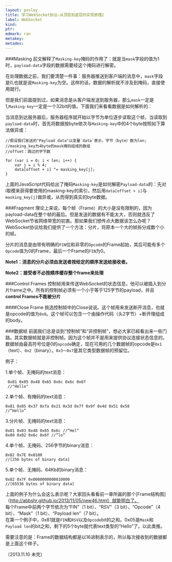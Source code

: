 ```yaml
---
layout: poslay
title: 学习WebSocket协议—从顶层到底层的实现原理2
label: WebSocket
kind:
ptr:
mdmark: ran
metakey:
metades:
---
```


###Masking
前文解释了`Masking-key`掩码的作用了：就是当`mask`字段的值为1时，`payload-data`字段的数据需要经这个掩码进行解密。

在处理数据之前，我们要清楚一件事：服务器推送到客户端的消息中，`mask`字段是0,也就是说`Masking-key`为空。这样的话，数据的解析就不涉及到掩码，直接使用就行。

但是我们前面提到过，如果消息是从客户端发送到服务器，那么`mask`一定是1,`Masking-key`一定是一个32bit的值。下面我们来看看数据是如何解析的：

当消息到达服务器后，服务器程序就开始以字节为单位逐步读取这个帧，当读取到`payload-data`时，首先将数据按byte依次与`Masking-key`中的4个byte按照如下算法做异或：

	//假设我们发送的"Payload data"以变量`data`表示，字节（byte）数为len;
	//masking_key为4byte的mask掩码组成的数组
    //offset：跳过的字节数
    
    for (var i = 0; i < len; i++) {
    	var j = i % 4;
        data[offset + i] ^= masking_key[j];
    }

上面的JavaScript代码给出了掩码`Masking-key`是如何解密`Payload-data`的：先对i取模来获得要使用的masking-key的索引，然后用`data[offset + i]`与`masking_key[j]`做异或，从而得到真实的byte数据。

###Fragment
理论上来说，每个帧（Frame）的大小是没有限制的，因为payload-data在整个帧的最后。但是发送的数据有不能太大，否则就违反了WebSocket节省网络带宽的初衷。那如果我们想传点大数据该怎么办呢？WebSocket协议给我们提供了一个方法：分片，将原本一个大的帧拆分成数个小的帧。

分片的消息是由带有明确的`FIN`位和非零的`Opcode`的Frame起始，其后可能有多个`Opcode`值为0的Frame，最后一个Frame的`FIN`为0。

__Note1：消息的分片必须由发送者**按给定的顺序**发送给接收者。__

__Note2：接受者不必按顺序缓存整个frame来处理__

###Control Frames
控制帧用来传送WebSocket的状态信息，他可以被插入到分片frame之中。所有的控制帧必须有一个小于等于125字节的payload，并且**control Frames不能被分片**

####Close Frame
挑选控制帧中的Close说说。这个帧用来发送断开消息，也就是opcode的值为`0x8`。这个帧可以包含一个由操作代码（头2字节）+断开理组成的body。

###数据帧
前面我们总是谈到“控制帧”和“非控制帧”，想必大家已經看出来一些门路。其实数据帧就是非控制帧。因为这个帧并不是用来提供协议连接状态信息的。数据帧由最高符号位是0的`opcode`确定，现在可用的几个数据帧的opcode是`0x1`（text）、`0x2`（binary）。`0x3～0x7`是其它类型数据帧的预留位。

例子：

1.单个帧、无掩码的text消息：

	 0x81 0x05 0x48 0x65 0x6c 0x6c 0x6f
     //"Hello"

2.单个帧、有掩码的text消息：

	0x81 0x85 0x37 0xfa 0x21 0x3d 0x7f 0x9f 0x4d 0x51 0x58
    //“Hello”
    
3.分片帧、无掩码的text消息：

	0x01 0x03 0x48 0x65 0x6c //“Hel”
    0x80 0x02 0x6c 0x6f //“lo”
    
4.单个帧、无掩码、256字节的binary消息：

	0x82 0x7E 0x0100
    //[256 bytes of binary data]
    
5.单个帧、无掩码、64Kb的binary消息：

	0x82 0x7F 0x0000000000010000
    //[65536 bytes of binary data]

上面的例子为什么会这么表示呢？大家回头看看前一章所画的那个[Frame结构图]（http://abbshr.github.io/2013/11/05/new46.html）就能明白了。  
每个Frame中前两个字节依次为“FIN”（1 bit）、“RSV”（3 bit）、“Opcode”（4 bit）、“Mask”（1 bit）、“Payload len”（7 bit）。  
在第一个例子中，0x81就是`FIN`和`RSV`以及`Opcode`bit的之和。0x05是`Mask`和`Payload len`的bit之和，剩下的5个byte就代表text类型的“Hello”了。以此类推。

需要注意的是：Frame的数据结构都是以16进制表示的，所以每次接收到的数据都是上面这个样子。

（2013.11.10 未完）